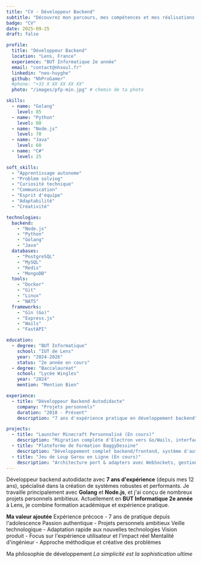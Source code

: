 ```yaml
---
title: "CV - Développeur Backend"
subtitle: "Découvrez mon parcours, mes compétences et mes réalisations dans le développement backend."
badge: "CV"
date: 2025-09-25
draft: false

profile:
  title: "Développeur Backend"
  location: "Lens, France"
  experience: "BUT Informatique 2e année"
  email: "contact@nhsoul.fr"
  linkedin: "neo-huyghe"
  github: "NhProGamer"
  #phone: "+33 X XX XX XX XX"
  photo: "/images/pfp-min.jpg" # chemin de ta photo

skills:
  - name: "Golang"
    level: 85
  - name: "Python"
    level: 80
  - name: "Node.js"
    level: 70
  - name: "Java"
    level: 60
  - name: "C#"
    level: 25

soft_skills:
  - "Apprentissage autonome"
  - "Problem solving"
  - "Curiosité technique"
  - "Communication"
  - "Esprit d'équipe"
  - "Adaptabilité"
  - "Créativité"

technologies:
  backend:
    - "Node.js"
    - "Python"
    - "Golang"
    - "Java"
  databases:
    - "PostgreSQL"
    - "MySQL"
    - "Redis"
    - "MongoDB"
  tools:
    - "Docker"
    - "Git"
    - "Linux"
    - "NATS"
  frameworks:
    - "Gin (Go)"
    - "Express.js"
    - "Wails"
    - "FastAPI"

education:
  - degree: "BUT Informatique"
    school: "IUT de Lens"
    year: "2024-2026"
    status: "2e année en cours"
  - degree: "Baccalauréat"
    school: "Lycée Wingles"
    year: "2024"
    mention: "Mention Bien"

experience:
  - title: "Développeur Backend Autodidacte"
    company: "Projets personnels"
    duration: "2018 - Présent"
    description: "7 ans d'expérience pratique en développement backend"

projects:
  - title: "Launcher Minecraft Personnalisé (En cours)"
    description: "Migration complète d'Electron vers Go/Wails, interface native multiplateforme, gestion des profils et modpacks."
  - title: "Plateforme de Formation BaggyDessine"
    description: "Développement complet backend/frontend, système d'authentification et codes d'accès, gestion des utilisateurs et progression."
  - title: "Jeu de Loup Garou en Ligne (En cours)"
    description: "Architecture port & adapters avec WebSockets, gestion temps réel de salles multijoueurs et logique de jeu complexe."
---
```


Développeur backend autodidacte avec **7 ans d'expérience** (depuis mes 12 ans), spécialisé dans la création de systèmes robustes et performants.
Je travaille principalement avec **Golang** et **Node.js**, et j'ai conçu de nombreux projets personnels ambitieux.
Actuellement en **BUT Informatique 2e année** à Lens, je combine formation académique et expérience pratique.

**Ma valeur ajoutée**
Expérience précoce - 7 ans de pratique depuis l'adolescence
Passion authentique - Projets personnels ambitieux
Veille technologique - Adaptation rapide aux nouvelles technologies
Vision produit - Focus sur l'expérience utilisateur et l'impact réel
Mentalité d'ingénieur - Approche méthodique et créative des problèmes

Ma philosophie de développement
*La simplicité est la sophistication ultime*